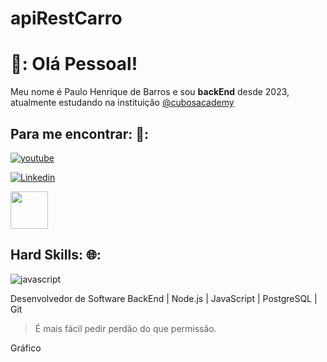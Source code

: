  # apiRestCarro

# 🚀: Olá Pessoal!

Meu nome é Paulo Henrique de Barros e sou **backEnd** desde 2023, atualmente estudando na instituição [@cubosacademy](http://cubos.academy/)

## Para me encontrar: 🚨:

[![youtube](https://img.shields.io/badge/youtube-ff0000?style=for-the-badge&logo=youtube&logColor=white)](https://www.youtube.com/watch?v=hIvLWMhdWdY&list=PL0m_zkvImj28D7RP8Tb-xqYMDqorIczkx&index=14)

[![Linkedin](https://img.shields.io/badge/Linkedin-0077b5?style=for-the-badge&logo=Linkedin&logoColor=white)    ](https://www.linkedin.com/in/paulo-barros-3bb732270/DF0174) 






<a href="mailto:barrosp3335@gmail.com">
<img src="https://blog.topol.io/wp-content/uploads/2022/07/GIFs-in-email.gif" width="60px" />
</a>





## Hard Skills:     🌐:

![javascript](https://img.shields.io/badge/javascript-323330?style=for-the-badge&logo=javascript&logoColor=f7df1e)

Desenvolvedor de Software BackEnd | Node.js | JavaScript | PostgreSQL  | Git

> É mais fácil pedir perdão do que permissão.

Gráfico 
